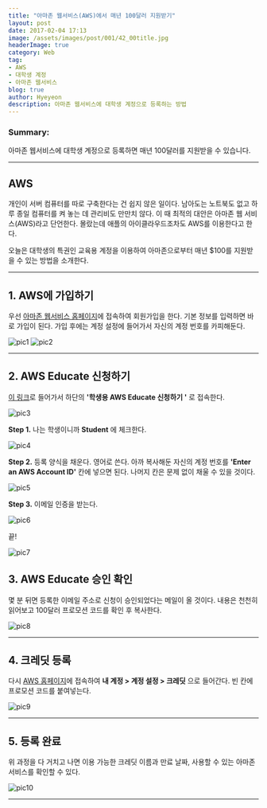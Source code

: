 ```yaml
---
title: "아마존 웹서비스(AWS)에서 매년 100달러 지원받기"
layout: post
date: 2017-02-04 17:13
image: /assets/images/post/001/42_00title.jpg
headerImage: true
category: Web
tag:
- AWS
- 대학생 계정
- 아마존 웹서비스
blog: true
author: Hyeyeon
description: 아마존 웹서비스에 대학생 계정으로 등록하는 방법
---
```


### Summary:

아마존 웹서비스에 대학생 계정으로 등록하면 매년 100달러를 지원받을 수 있습니다.

---


## AWS

개인이 서버 컴퓨터를 따로 구축한다는 건 쉽지 않은 일이다. 남아도는 노트북도 없고 하루 종일 컴퓨터를 켜 놓는 데 관리비도 만만치 않다. 이 때 최적의 대안은 아마존 웹 서비스(AWS)라고 단언한다. 몰랐는데 애플의 아이클라우드조차도 AWS를 이용한다고 한다.

오늘은 대학생의 특권인 교육용 계정을 이용하여 아마존으로부터 매년 $100를 지원받을 수 있는 방법을 소개한다.

---

## 1. AWS에 가입하기

우선 [아마존 웹서비스 홈페이지](https://aws.amazon.com/ko/)에 접속하여 회원가입을 한다. 기본 정보를 입력하면 바로 가입이 된다. 가입 후에는 계정 설정에 들어가서 자신의 계정 번호를 카피해둔다.

![pic1](/assets/images/post/001/42_01.png)
![pic2](/assets/images/post/001/42_02.png)

---

## 2. AWS Educate 신청하기

[이 링크](https://aws.amazon.com/ko/education/awseducate/)로 들어가서 하단의 **'학생용 AWS Educate 신청하기 '** 로 접속한다.

![pic3](/assets/images/post/001/42_03.png)

**Step 1.** 나는 학생이니까 **Student** 에 체크한다.

![pic4](/assets/images/post/001/42_04.png)

**Step 2.** 등록 양식을 채운다. 영어로 쓴다. 아까 복사해둔 자신의 계정 번호를 **'Enter an AWS Account ID'** 칸에 넣으면 된다. 나머지 칸은 문제 없이 채울 수 있을 것이다.

![pic5](/assets/images/post/001/42_05.png)

**Step 3.**  이메일 인증을 받는다.

![pic6](/assets/images/post/001/42_06.png)

끝!

![pic7](/assets/images/post/001/42_07.png)

## 3. AWS Educate 승인 확인

몇 분 뒤면 등록한 이메일 주소로 신청이 승인되었다는 메일이 올 것이다. 내용은 천천히 읽어보고 100달러 프로모션 코드를 확인 후 복사한다.

![pic8](/assets/images/post/001/42_08.png)

---

## 4. 크레딧 등록

다시 [AWS 홈페이지](https://aws.amazon.com/ko/)에 접속하여 **내 계정 > 계정 설정 > 크레딧** 으로 들어간다. 빈 칸에 프로모션 코드를 붙여넣는다.

![pic9](/assets/images/post/001/42_09.png)

---

## 5. 등록 완료

위 과정을 다 거치고 나면 이용 가능한 크레딧 이름과 만료 날짜, 사용할 수 있는 아마존 서비스를 확인할 수 있다.

![pic10](/assets/images/post/001/42_10.png)

---
